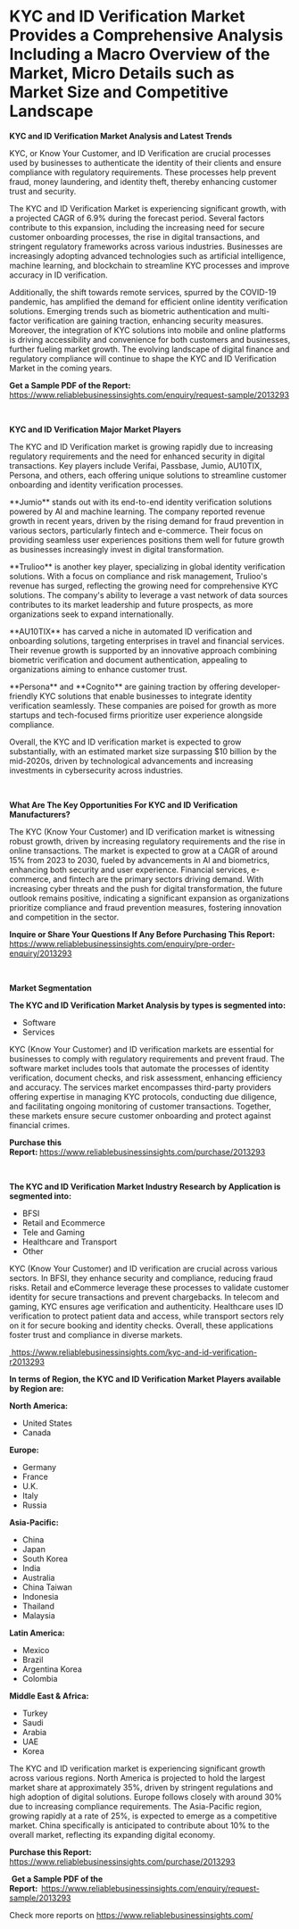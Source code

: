 <p><h1>KYC and ID Verification Market Provides a Comprehensive Analysis Including a Macro Overview of the Market, Micro Details such as Market Size and Competitive Landscape</h1></p><p><strong>KYC and ID Verification Market Analysis and Latest Trends</strong></p>
<p><p>KYC, or Know Your Customer, and ID Verification are crucial processes used by businesses to authenticate the identity of their clients and ensure compliance with regulatory requirements. These processes help prevent fraud, money laundering, and identity theft, thereby enhancing customer trust and security.</p><p>The KYC and ID Verification Market is experiencing significant growth, with a projected CAGR of 6.9% during the forecast period. Several factors contribute to this expansion, including the increasing need for secure customer onboarding processes, the rise in digital transactions, and stringent regulatory frameworks across various industries. Businesses are increasingly adopting advanced technologies such as artificial intelligence, machine learning, and blockchain to streamline KYC processes and improve accuracy in ID verification.</p><p>Additionally, the shift towards remote services, spurred by the COVID-19 pandemic, has amplified the demand for efficient online identity verification solutions. Emerging trends such as biometric authentication and multi-factor verification are gaining traction, enhancing security measures. Moreover, the integration of KYC solutions into mobile and online platforms is driving accessibility and convenience for both customers and businesses, further fueling market growth. The evolving landscape of digital finance and regulatory compliance will continue to shape the KYC and ID Verification Market in the coming years.</p></p>
<p><strong>Get a Sample PDF of the Report:&nbsp;</strong> <a href="https://www.reliablebusinessinsights.com/enquiry/request-sample/2013293?utm_campaign=2752&utm_medium=2&utm_source=Github&utm_content=ia&utm_term=11032025&utm_id=kyc-and-id-verification">https://www.reliablebusinessinsights.com/enquiry/request-sample/2013293</a></p>
<p>&nbsp;</p>
<p><strong>KYC and ID Verification Major Market Players</strong></p>
<p><p>The KYC and ID Verification market is growing rapidly due to increasing regulatory requirements and the need for enhanced security in digital transactions. Key players include Verifai, Passbase, Jumio, AU10TIX, Persona, and others, each offering unique solutions to streamline customer onboarding and identity verification processes.</p><p>**Jumio** stands out with its end-to-end identity verification solutions powered by AI and machine learning. The company reported revenue growth in recent years, driven by the rising demand for fraud prevention in various sectors, particularly fintech and e-commerce. Their focus on providing seamless user experiences positions them well for future growth as businesses increasingly invest in digital transformation.</p><p>**Trulioo** is another key player, specializing in global identity verification solutions. With a focus on compliance and risk management, Trulioo's revenue has surged, reflecting the growing need for comprehensive KYC solutions. The company's ability to leverage a vast network of data sources contributes to its market leadership and future prospects, as more organizations seek to expand internationally.</p><p>**AU10TIX** has carved a niche in automated ID verification and onboarding solutions, targeting enterprises in travel and financial services. Their revenue growth is supported by an innovative approach combining biometric verification and document authentication, appealing to organizations aiming to enhance customer trust.</p><p>**Persona** and **Cognito** are gaining traction by offering developer-friendly KYC solutions that enable businesses to integrate identity verification seamlessly. These companies are poised for growth as more startups and tech-focused firms prioritize user experience alongside compliance.</p><p>Overall, the KYC and ID verification market is expected to grow substantially, with an estimated market size surpassing $10 billion by the mid-2020s, driven by technological advancements and increasing investments in cybersecurity across industries.</p></p>
<p>&nbsp;</p>
<p><strong>What Are The Key Opportunities For KYC and ID Verification Manufacturers?</strong></p>
<p><p>The KYC (Know Your Customer) and ID verification market is witnessing robust growth, driven by increasing regulatory requirements and the rise in online transactions. The market is expected to grow at a CAGR of around 15% from 2023 to 2030, fueled by advancements in AI and biometrics, enhancing both security and user experience. Financial services, e-commerce, and fintech are the primary sectors driving demand. With increasing cyber threats and the push for digital transformation, the future outlook remains positive, indicating a significant expansion as organizations prioritize compliance and fraud prevention measures, fostering innovation and competition in the sector.</p></p>
<p><strong>Inquire or Share Your Questions If Any Before Purchasing This Report:</strong> <a href="https://www.reliablebusinessinsights.com/enquiry/pre-order-enquiry/2013293?utm_campaign=2752&utm_medium=2&utm_source=Github&utm_content=ia&utm_term=11032025&utm_id=kyc-and-id-verification">https://www.reliablebusinessinsights.com/enquiry/pre-order-enquiry/2013293</a></p>
<p>&nbsp;</p>
<p><strong>Market Segmentation</strong></p>
<p><strong>The KYC and ID Verification Market Analysis by types is segmented into:</strong></p>
<p><ul><li>Software</li><li>Services</li></ul></p>
<p><p>KYC (Know Your Customer) and ID verification markets are essential for businesses to comply with regulatory requirements and prevent fraud. The software market includes tools that automate the processes of identity verification, document checks, and risk assessment, enhancing efficiency and accuracy. The services market encompasses third-party providers offering expertise in managing KYC protocols, conducting due diligence, and facilitating ongoing monitoring of customer transactions. Together, these markets ensure secure customer onboarding and protect against financial crimes.</p></p>
<p><strong>Purchase this Report:&nbsp;</strong><a href="https://www.reliablebusinessinsights.com/purchase/2013293?utm_campaign=2752&utm_medium=2&utm_source=Github&utm_content=ia&utm_term=11032025&utm_id=kyc-and-id-verification">https://www.reliablebusinessinsights.com/purchase/2013293</a></p>
<p>&nbsp;</p>
<p><strong>The KYC and ID Verification Market Industry Research by Application is segmented into:</strong></p>
<p><ul><li>BFSI</li><li>Retail and Ecommerce</li><li>Tele and Gaming</li><li>Healthcare and Transport</li><li>Other</li></ul></p>
<p><p>KYC (Know Your Customer) and ID verification are crucial across various sectors. In BFSI, they enhance security and compliance, reducing fraud risks. Retail and eCommerce leverage these processes to validate customer identity for secure transactions and prevent chargebacks. In telecom and gaming, KYC ensures age verification and authenticity. Healthcare uses ID verification to protect patient data and access, while transport sectors rely on it for secure booking and identity checks. Overall, these applications foster trust and compliance in diverse markets.</p></p>
<p><a href="https://www.reliablebusinessinsights.com/kyc-and-id-verification-r2013293?utm_campaign=2752&utm_medium=2&utm_source=Github&utm_content=ia&utm_term=11032025&utm_id=kyc-and-id-verification">&nbsp;https://www.reliablebusinessinsights.com/kyc-and-id-verification-r2013293</a></p>
<p><strong>In terms of Region, the KYC and ID Verification Market Players available by Region are:</strong></p>
<p>
    <p> <strong> North America: </strong>
        <ul>
            <li>United States</li>
            <li>Canada</li>
        </ul>
        </p> 
    <p> <strong> Europe: </strong>
        <ul>
            <li>Germany</li>
            <li>France</li>
            <li>U.K.</li>
            <li>Italy</li>
            <li>Russia</li>
        </ul>
        </p> 
    <p> <strong> Asia-Pacific: </strong>
        <ul>
            <li>China</li>
            <li>Japan</li>
            <li>South Korea</li>
            <li>India</li>
            <li>Australia</li>
            <li>China Taiwan</li>
            <li>Indonesia</li>
            <li>Thailand</li>
            <li>Malaysia</li>
        </ul>
        </p> 
    <p> <strong> Latin America: </strong>
        <ul>
            <li>Mexico</li>
            <li>Brazil</li>
            <li>Argentina Korea</li>
            <li>Colombia</li>
        </ul>
        </p> 
    <p> <strong> Middle East & Africa: </strong>
        <ul>
            <li>Turkey</li>
            <li>Saudi</li>
            <li>Arabia</li>
            <li>UAE</li>
            <li>Korea</li>
        </ul>
    </p>
    </p>
<p><p>The KYC and ID verification market is experiencing significant growth across various regions. North America is projected to hold the largest market share at approximately 35%, driven by stringent regulations and high adoption of digital solutions. Europe follows closely with around 30% due to increasing compliance requirements. The Asia-Pacific region, growing rapidly at a rate of 25%, is expected to emerge as a competitive market. China specifically is anticipated to contribute about 10% to the overall market, reflecting its expanding digital economy.</p></p>
<p><strong>Purchase this Report: </strong><a href="https://www.reliablebusinessinsights.com/purchase/2013293?utm_campaign=2752&utm_medium=2&utm_source=Github&utm_content=ia&utm_term=11032025&utm_id=kyc-and-id-verification">https://www.reliablebusinessinsights.com/purchase/2013293</a></p>
<p>&nbsp;<strong>Get a Sample PDF of the Report:&nbsp;&nbsp;</strong><a href="https://www.reliablebusinessinsights.com/enquiry/request-sample/2013293?utm_campaign=2752&utm_medium=2&utm_source=Github&utm_content=ia&utm_term=11032025&utm_id=kyc-and-id-verification">https://www.reliablebusinessinsights.com/enquiry/request-sample/2013293</a></p>
<p><strong></strong></p>
<p>Check more reports on <a href="https://www.reliablebusinessinsights.com/?utm_campaign=2752&utm_medium=2&utm_source=Github&utm_content=ia&utm_term=11032025&utm_id=kyc-and-id-verification">https://www.reliablebusinessinsights.com/</a></p>